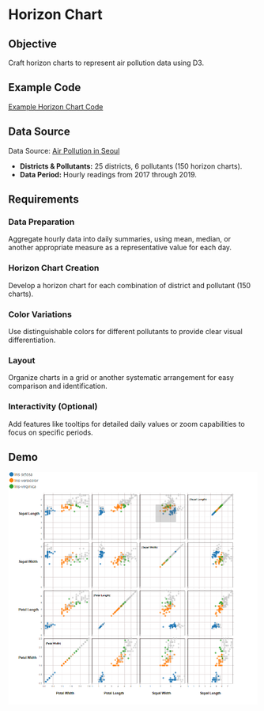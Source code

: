 # Horizon Chart 

## Objective

Craft horizon charts to represent air pollution data using D3.

## Example Code

[Example Horizon Chart Code](https://observablehq.com/@d3/horizon-chart)

## Data Source

Data Source: [Air Pollution in Seoul](https://www.kaggle.com/datasets/bappekim/air-pollution-in-seoul)

- **Districts & Pollutants:** 25 districts, 6 pollutants (150 horizon charts).
- **Data Period:** Hourly readings from 2017 through 2019.

## Requirements

### Data Preparation

Aggregate hourly data into daily summaries, using mean, median, or another appropriate measure as a representative value for each day.

### Horizon Chart Creation

Develop a horizon chart for each combination of district and pollutant (150 charts).

### Color Variations

Use distinguishable colors for different pollutants to provide clear visual differentiation.

### Layout

Organize charts in a grid or another systematic arrangement for easy comparison and identification.

### Interactivity (Optional)

Add features like tooltips for detailed daily values or zoom capabilities to focus on specific periods.

## Demo
![image](https://github.com/Yang-Shun-Yu/videos/blob/master/brushable2.png)



